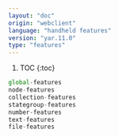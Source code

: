 ```yaml
---
layout: "doc"
origin: "webclient"
language: "handheld features"
version: "yar.11.0"
type: "features"
---
```


1. TOC
{:toc}

```js
global-features
node-features
collection-features
stategroup-features
number-features
text-features
file-features
```
